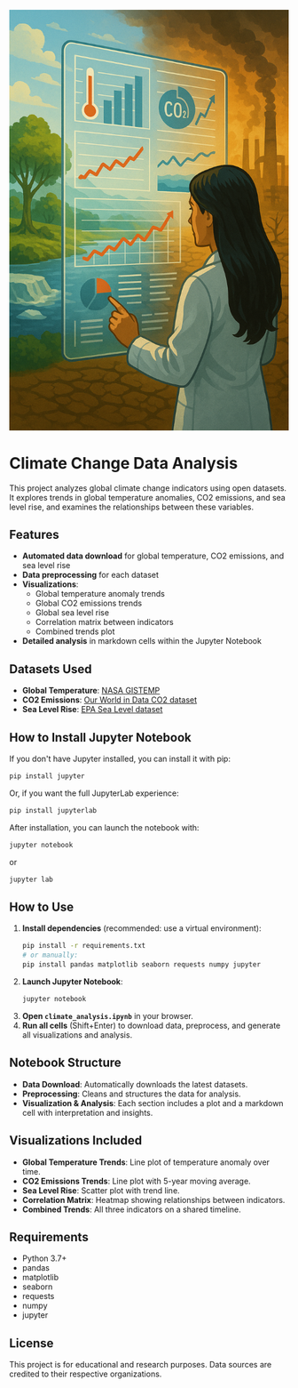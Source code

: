 ![Climate change analysis illustration: scientist reviewing temperature, CO2, and environmental data](notebook_cover.png)

# Climate Change Data Analysis

This project analyzes global climate change indicators using open datasets. It explores trends in global temperature anomalies, CO2 emissions, and sea level rise, and examines the relationships between these variables.

## Features
- **Automated data download** for global temperature, CO2 emissions, and sea level rise
- **Data preprocessing** for each dataset
- **Visualizations**:
  - Global temperature anomaly trends
  - Global CO2 emissions trends
  - Global sea level rise
  - Correlation matrix between indicators
  - Combined trends plot
- **Detailed analysis** in markdown cells within the Jupyter Notebook

## Datasets Used
- **Global Temperature**: [NASA GISTEMP](https://data.giss.nasa.gov/gistemp/tabledata_v4/GLB.Ts+dSST.txt)
- **CO2 Emissions**: [Our World in Data CO2 dataset](https://github.com/owid/co2-data)
- **Sea Level Rise**: [EPA Sea Level dataset](https://github.com/datasets/sea-level-rise)

## How to Install Jupyter Notebook
If you don't have Jupyter installed, you can install it with pip:

```bash
pip install jupyter
```

Or, if you want the full JupyterLab experience:

```bash
pip install jupyterlab
```

After installation, you can launch the notebook with:

```bash
jupyter notebook
```
or
```bash
jupyter lab
```

## How to Use
1. **Install dependencies** (recommended: use a virtual environment):
   ```bash
   pip install -r requirements.txt
   # or manually:
   pip install pandas matplotlib seaborn requests numpy jupyter
   ```
2. **Launch Jupyter Notebook**:
   ```bash
   jupyter notebook
   ```
3. **Open `climate_analysis.ipynb`** in your browser.
4. **Run all cells** (Shift+Enter) to download data, preprocess, and generate all visualizations and analysis.

## Notebook Structure
- **Data Download**: Automatically downloads the latest datasets.
- **Preprocessing**: Cleans and structures the data for analysis.
- **Visualization & Analysis**: Each section includes a plot and a markdown cell with interpretation and insights.

## Visualizations Included
- **Global Temperature Trends**: Line plot of temperature anomaly over time.
- **CO2 Emissions Trends**: Line plot with 5-year moving average.
- **Sea Level Rise**: Scatter plot with trend line.
- **Correlation Matrix**: Heatmap showing relationships between indicators.
- **Combined Trends**: All three indicators on a shared timeline.

## Requirements
- Python 3.7+
- pandas
- matplotlib
- seaborn
- requests
- numpy
- jupyter

## License
This project is for educational and research purposes. Data sources are credited to their respective organizations. 